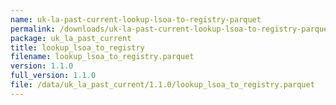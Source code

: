 ```yaml
---
name: uk-la-past-current-lookup-lsoa-to-registry-parquet
permalink: /downloads/uk-la-past-current-lookup-lsoa-to-registry-parquet/1_1_0
package: uk_la_past_current
title: lookup_lsoa_to_registry
filename: lookup_lsoa_to_registry.parquet
version: 1.1.0
full_version: 1.1.0
file: /data/uk_la_past_current/1.1.0/lookup_lsoa_to_registry.parquet
---
```

